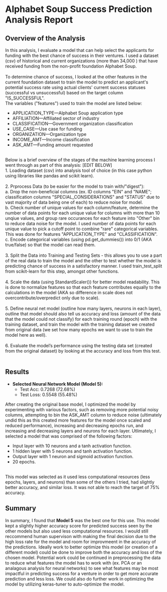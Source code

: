 # Alphabet Soup Success Prediction Analysis Report

## Overview of the Analysis

In this analysis, I evaluate a model that can help select the applicants for funding with the best 
chance of success in their ventures. I used a dataset (csv) of historical and current organizations 
(more than 34,000 ) that have received funding from the non-profit foundation Alphabet Soup.
<br>
<br>
To determine chance of success, I looked at the other features in the current foundation dataset 
to train the model to predict an applicant's potential success rate using actual clients' current
success statuses (successful vs unsuccessful) based on the target column "IS_SUCCESSFUL".
<br>
The variables ("features") used to train the model are listed below:
* APPLICATION_TYPE—Alphabet Soup application type 
* AFFILIATION—Affiliated sector of industry
* CLASSIFICATION—Government organization classification
* USE_CASE—Use case for funding
* ORGANIZATION—Organization type
* INCOME_AMT—Income classification
* ASK_AMT—Funding amount requested
<br>
Below is a brief overview of the stages of the machine learning process I went through as part of this 
analysis: [EDIT BELOW]
<br>
1. Loading dataset (csv) into analysis tool of choice (in this case python using libraries like pandas
and scikit learn).
<br>
<br>
2. Prprocess Data (to be easier for the model to train with/"digest"):
   <br>a. Drop the non-beneficial columns (ex. ID columns "EIN" and "NAME"; classification columns 
"SPECIAL_CONSIDERATIONS" and "STATUS" due to vast majority of data being one of each) to reduce noise for
model.
   <br>b. Check number of unique values for each column/feature, determine the number of data points for each 
unique value for columns with more than 10 unqiue values, and group rare occurances for each feature into
"Other" bin to reduce data noise for the model. I used  number of data points for each unique value to pick 
a cutoff point to combine "rare" categorical variables. This was done for features "APPLICATION_TYPE" and 
"CLASSIFICATION".
   <br>c. Encode categorical variables (using pd.get_dummies()) into 0/1 (AKA true/false) so that the model 
can read them.
<br>
<br>
3. Split the Data into Training and Testing Sets - this allows you to use a part of the real data
to train the model and the other to test whether the model is predicting chance of success in a satisfactory 
manner. I used train_test_split from scikit-learn for this step, amongst other functions.
<br>
<br>
4. Scale the data (using StandardScaler()) for better model readability. This is done to normalize features
so that each feature contributes equally to the calculations in the model (AKA so difference in scale does not
overcontribute/overpredict only due to scale). 
<br>
<br>
5. Define neural net model (outline how many layers, neurons in each layer), outline that model should
also tell us accuracy and loss (amount of the data that the model could not classify) for each training 
round (epoch) with the training dataset, and train the model with the training dataset we created from 
original data (we set how many epochs we want to use to train the model here as well).
<br>
<br>
6. Evaluate the model’s performance using the testing data set (created from the original dataset) by 
looking at the accuracy and loss from this test.
<br>
<br>

## Results

* **Selected Neural Network Model (Model 5):**
    * Test Acc: 0.7268 (72.68%)
    * Test Loss: 0.5548 (55.48%)

After creating the original base model, I optimized the model by experimenting with various factors, 
such as removing more potential noisy columns, attempting to bin the ASK_AMT column to reduce noise 
(ultimately undid this as this created more features for the model once scaled and reduced performance), 
increasing and decreasing epochs run, and increasing and decreasing layers and neurons for each layer. 
Utlimately, I selected a model that was comprised of the following factors:
<br> 
* Input layer with 10 neurons and a tanh activation function.
* 1 hidden layer with 5 neurons and tanh activation function.
* Output layer with 1 neuron and sigmoid activation function.
* 20 epochs.
<br>
This model was selected as it used less computational resources (less epochs, layers, and neurons) than some 
of the others I tried, had slightly better accuracy, and similar loss. It was not able to reach the target of 
75% accuracy.

## Summary
In summary, I found that **Model 5** was the best one for this use. This model kept a slightly higher 
accuracy score for predicted success seen by the other models but also used less computational resources. I 
would still reccommend human supervison with making the final decision due to the high loss rate for the model
and room for improvmeent in the accuracy of the predictions. Ideally work to better optimize this model (or
creation of a different model) could be done to improve both the accuracy and loss of the chosen model. 
Potential work could be continued in preprocessing the data to reduce what features the model has to work with
(ex. PCA or an analagous analysis for neural networks) to see what features may be most impactful 
in predicting success for a venture in order to get more accurate prediction and less loss. We could also do
further work in optimizing the model by utilizing keras-tuner to auto-optimize the model.
